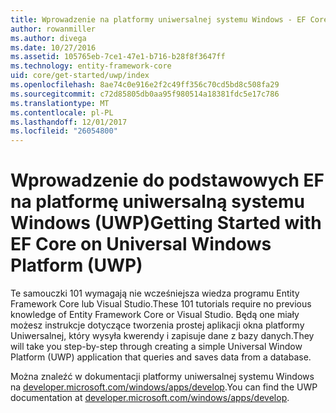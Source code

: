 ```yaml
---
title: Wprowadzenie na platformy uniwersalnej systemu Windows - EF Core
author: rowanmiller
ms.author: divega
ms.date: 10/27/2016
ms.assetid: 105765eb-7ce1-47e1-b716-b28f8f3647ff
ms.technology: entity-framework-core
uid: core/get-started/uwp/index
ms.openlocfilehash: 8ae74c0e916e2f2c49ff356c70cd5bd8c508fa29
ms.sourcegitcommit: c72d85805db0aa95f980514a18381fdc5e17c786
ms.translationtype: MT
ms.contentlocale: pl-PL
ms.lasthandoff: 12/01/2017
ms.locfileid: "26054800"
---
```

# <a name="getting-started-with-ef-core-on-universal-windows-platform-uwp"></a><span data-ttu-id="5e95b-102">Wprowadzenie do podstawowych EF na platformę uniwersalną systemu Windows (UWP)</span><span class="sxs-lookup"><span data-stu-id="5e95b-102">Getting Started with EF Core on Universal Windows Platform (UWP)</span></span>

<span data-ttu-id="5e95b-103">Te samouczki 101 wymagają nie wcześniejsza wiedza programu Entity Framework Core lub Visual Studio.</span><span class="sxs-lookup"><span data-stu-id="5e95b-103">These 101 tutorials require no previous knowledge of Entity Framework Core or Visual Studio.</span></span> <span data-ttu-id="5e95b-104">Będą one miały możesz instrukcje dotyczące tworzenia prostej aplikacji okna platformy Uniwersalnej, który wysyła kwerendy i zapisuje dane z bazy danych.</span><span class="sxs-lookup"><span data-stu-id="5e95b-104">They will take you step-by-step through creating a simple Universal Window Platform (UWP) application that queries and saves data from a database.</span></span>

<span data-ttu-id="5e95b-105">Można znaleźć w dokumentacji platformy uniwersalnej systemu Windows na [developer.microsoft.com/windows/apps/develop](https://developer.microsoft.com/windows/apps/develop).</span><span class="sxs-lookup"><span data-stu-id="5e95b-105">You can find the UWP documentation at [developer.microsoft.com/windows/apps/develop](https://developer.microsoft.com/windows/apps/develop).</span></span>
